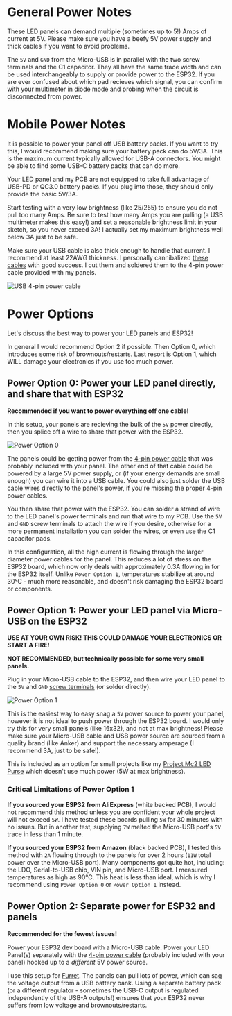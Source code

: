 # General Power Notes
These LED panels can demand multiple (sometimes up to 5!) Amps of current at 5V. Please make sure you have a beefy 5V power supply and thick cables if you want to avoid problems.

The `5V` and `GND` from the Micro-USB is in parallel with the two screw terminals and the C1 capacitor. They all have the same trace width and can be used interchangeably to supply or provide power to the ESP32. If you are ever confused about which pad recieves which signal, you can confirm with your multimeter in diode mode and probing when the circuit is disconnected from power.

# Mobile Power Notes
It is possible to power your panel off USB battery packs. If you want to try this, I would recommend making sure your battery pack can do 5V/3A. This is the maximum current typically allowed for USB-A connectors. You might be able to find some USB-C battery packs that can do more.

Your LED panel and my PCB are not equipped to take full advantage of USB-PD or QC3.0 battery packs. If you plug into those, they should only provide the basic 5V/3A.

Start testing with a very low brightness (like 25/255) to ensure you do not pull too many Amps. Be sure to test how many Amps you are pulling (a USB multimeter makes this easy!) and set a reasonable brightness limit in your sketch, so you never exceed 3A! I actually set my maximum brightness well below 3A just to be safe.

Make sure your USB cable is also thick enough to handle that current. I recommend at least 22AWG thickness. I personally cannibalized [these cables](https://smile.amazon.com/gp/product/B011KMSNXM/) with good success. I cut them and soldered them to the 4-pin power cable provided with my panels.

![USB 4-pin power cable](https://github.com/rorosaurus/esp32-hub75-driver/raw/master/images/power/usb-4-pin-power-cable.jpg)

# Power Options
Let's discuss the best way to power your LED panels and ESP32!

In general I would recommend Option 2 if possible. Then Option 0, which introduces some risk of brownouts/restarts. Last resort is Option 1, which WILL damage your electronics if you use too much power.

## Power Option 0: Power your LED panel directly, and share that with ESP32
**Recommended if you want to power everything off one cable!**

In this setup, your panels are recieving the bulk of the `5V` power directly, then you splice off a wire to share that power with the ESP32.

![Power Option 0](https://github.com/rorosaurus/esp32-hub75-driver/raw/master/images/power/power-option-0.jpg)

The panels could be getting power from the [4-pin power cable](https://www.aliexpress.com/item/32832930794.html) that was probably included with your panel. The other end of that cable could be powered by a large 5V power supply, or (if your energy demands are small enough) you can wire it into a USB cable. You could also just solder the USB cable wires directly to the panel's power, if you're missing the proper 4-pin power cables.

You then share that power with the ESP32. You can solder a strand of wire to the LED panel's power terminals and run that wire to my PCB. Use the `5V` and `GND` screw terminals to attach the wire if you desire, otherwise for a more permanent installation you can solder the wires, or even use the C1 capacitor pads.

In this configuration, all the high current is flowing through the larger diameter power cables for the panel. This reduces a lot of stress on the ESP32 board, which now only deals with approximately 0.3A flowing in for the ESP32 itself. Unlike `Power Option 1`, temperatures stabilize at around 30°C - much more reasonable, and doesn't risk damaging the ESP32 board or components.

## Power Option 1: Power your LED panel via Micro-USB on the ESP32
**USE AT YOUR OWN RISK! THIS COULD DAMAGE YOUR ELECTRONICS OR START A FIRE!**

**NOT RECOMMENDED, but technically possible for some very small panels.**

Plug in your Micro-USB cable to the ESP32, and then wire your LED panel to the `5V` and `GND` [screw terminals](https://www.aliexpress.com/item/32993227789.html) (or solder directly).

![Power Option 1](https://github.com/rorosaurus/esp32-hub75-driver/raw/master/images/power/power-option-1.jpg)

This is the easiest way to easy snag a `5V` power source to power your panel, however it is not ideal to push power through the ESP32 board. I would only try this for very small panels (like 16x32), and not at max brightness! Please make sure your Micro-USB cable and USB power source are sourced from a quality brand (like Anker) and support the necessary amperage (I recommend 3A, just to be safe!).

This is included as an option for small projects like my [Project Mc2 LED Purse](https://github.com/rorosaurus/project-mc2-led-purse) which doesn't use much power (5W at max brightness).

### Critical Limitations of Power Option 1
**If you sourced your ESP32 from AliExpress** (white backed PCB), I would not recommend this method unless you are confident your whole project will not exceed `5W`.  I have tested these boards pulling `5W` for 30 minutes with no issues. But in another test, supplying `7W` melted the Micro-USB port's `5V` trace in less than 1 minute.

**If you sourced your ESP32 from Amazon** (black backed PCB), I tested this method with `2A` flowing through to the panels for over 2 hours (`11W` total power over the Micro-USB port). Many components got quite hot, including: the LDO, Serial-to-USB chip, VIN pin, and Micro-USB port. I measured temperatures as high as 90°C. This heat is less than ideal, which is why I recommend using `Power Option 0` or `Power Option 1` instead.


## Power Option 2: Separate power for ESP32 and panels
**Recommended for the fewest issues!**

Power your ESP32 dev board with a Micro-USB cable. Power your LED Panel(s) separately with the [4-pin power cable](https://www.aliexpress.com/item/32832930794.html) (probably included with your panel) hooked up to a *different* 5V power source.

I use this setup for [Furret](https://github.com/rorosaurus/FurretTotem). The panels can pull lots of power, which can sag the voltage output from a USB battery bank. Using a separate battery pack (or a different regulator - sometimes the USB-C output is regulated independently of the USB-A outputs!) ensures that your ESP32 never suffers from low voltage and brownouts/restarts.